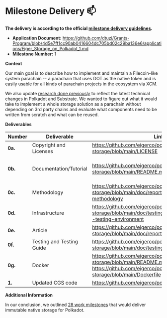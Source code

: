 # Milestone Delivery :mailbox:


**The delivery is according to the official [milestone delivery guidelines](https://github.com/w3f/Grants-Program/blob/master/docs/Support%20Docs/milestone-deliverables-guidelines.md).**

* **Application Document:** https://github.com/dtuzi/Grants-Program/blob/4d5e7ff1cc90ab0416604dc705bd02c29ba136e6/applications/Eiger_Storage_on_Polkadot_1.md
* **Milestone Number:** 1

**Context**

Our main goal is to describe how to implement and maintain a Filecoin-like system parachain -- a parachain that uses DOT as the native token and is easily usable for all kinds of parachain projects in the ecosystem via XCM.

We also update [research done previously](https://github.com/common-good-storage) to reflect the latest technical changes in Polkadot and Substrate. We wanted to figure out what it would take to implement a whole storage solution as a parachain without depending on 3rd party chains and evaluate what components need to be written from scratch and what can be reused.


**Deliverables**

| Number | Deliverable | Link | Notes |
| ------------- | ------------- | ------------- |------------- |
| **0a.** | Copyright and Licenses |https://github.com/eigerco/polkadot-native-storage/blob/main/LICENSE|  MIT|
| **0b.** | Documentation/Tutorial |https://github.com/eigerco/polkadot-native-storage/blob/main/README.md| inline documentation inside the code|
| **0c.** | Methodology |https://github.com/eigerco/polkadot-native-storage/blob/main/doc/report/src/new-overview.md#2-methodology| ...|
| **0d.** | Infrastructure |https://github.com/eigerco/polkadot-native-storage/blob/main/doc/testing_guide.md#infrastructure--testing-environment| ...|
| **0e.** | Article |https://github.com/eigerco/polkadot-native-storage/blob/main/doc/report/src/new-overview.md| ...|
| **0f.** | Testing and Testing Guide |https://github.com/eigerco/polkadot-native-storage/blob/main/doc/testing_guide.md| ...|
| **0g.** | Docker |https://github.com/eigerco/polkadot-native-storage/blob/main/README.md#docker  https://github.com/eigerco/polkadot-native-storage/blob/main/Dockerfile| ...|
| **1.** | Updated CGS code |https://github.com/eigerco/polkadot-native-storage| ...|



**Additional Information**

In our conclusion, we outlined [28 work milestones](https://github.com/eigerco/polkadot-native-storage/blob/main/doc/report/src/new-conclusion.md#31-implementation) that would deliver immutable native storage for Polkadot.
